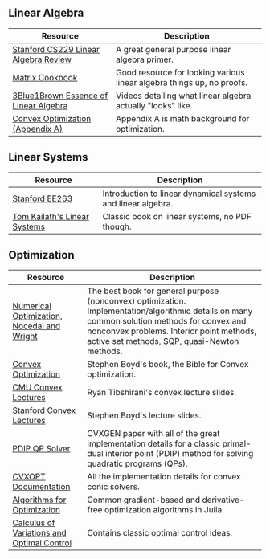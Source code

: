 
## Linear Algebra
| Resource      | Description                              |
| ----------- | ----------- |
| [Stanford CS229 Linear Algebra Review](https://cs229.stanford.edu/section/cs229-linalg.pdf)      | A great general purpose linear algebra primer.       |
| [Matrix Cookbook](https://www.math.uwaterloo.ca/~hwolkowi/matrixcookbook.pdf)  | Good resource for looking various linear algebra things up, no proofs.        |
| [3Blue1Brown Essence of Linear Algebra](https://www.3blue1brown.com/topics/linear-algebra) | Videos detailing what linear algebra actually "looks" like. |
| [Convex Optimization (Appendix A)](https://web.stanford.edu/~boyd/cvxbook/bv_cvxbook.pdf)| Appendix A is math background for optimization. |

## Linear Systems 
| Resource      | Description                              |
| ----------- | ----------- |
| [Stanford EE263](https://ee263.stanford.edu/)      | Introduction to linear dynamical systems and linear algebra.       |
| [Tom Kailath's Linear Systems](https://www.google.com/books/edition/Linear_Systems/ggYqAQAAMAAJ?hl=en) | Classic book on linear systems, no PDF though. |

## Optimization
| Resource      | Description                              |
| ----------- | ----------- |
| [Numerical Optimization, Nocedal and Wright](https://www.math.uci.edu/~qnie/Publications/NumericalOptimization.pdf)| The best book for general purpose (nonconvex) optimization. Implementation/algorithmic details on many common solution methods for convex and nonconvex problems. Interior point methods, active set methods, SQP, quasi-Newton methods. |
| [Convex Optimization](https://web.stanford.edu/~boyd/cvxbook/bv_cvxbook.pdf)| Stephen Boyd's book, the Bible for Convex optimization. |
| [CMU Convex Lectures](https://www.stat.cmu.edu/~ryantibs/convexopt/) | Ryan Tibshirani's convex lecture slides. |
| [Stanford Convex Lectures](https://web.stanford.edu/class/ee364a/lectures.html) | Stephen Boyd's lecture slides. |
| [PDIP QP Solver](https://stanford.edu/~boyd/papers/pdf/code_gen_impl.pdf) | CVXGEN paper with all of the great implementation details for a classic primal-dual interior point (PDIP) method for solving quadratic programs (QPs). |
| [CVXOPT Documentation](https://www.seas.ucla.edu/~vandenbe/publications/coneprog.pdf) | All the implementation details for convex conic solvers. |
| [Algorithms for Optimization](https://algorithmsbook.com/optimization/files/optimization.pdf) | Common gradient-based and derivative-free optimization algorithms in Julia. |
| [Calculus of Variations and Optimal Control](http://liberzon.csl.illinois.edu/teaching/cvoc.pdf) | Contains classic optimal control ideas. |
